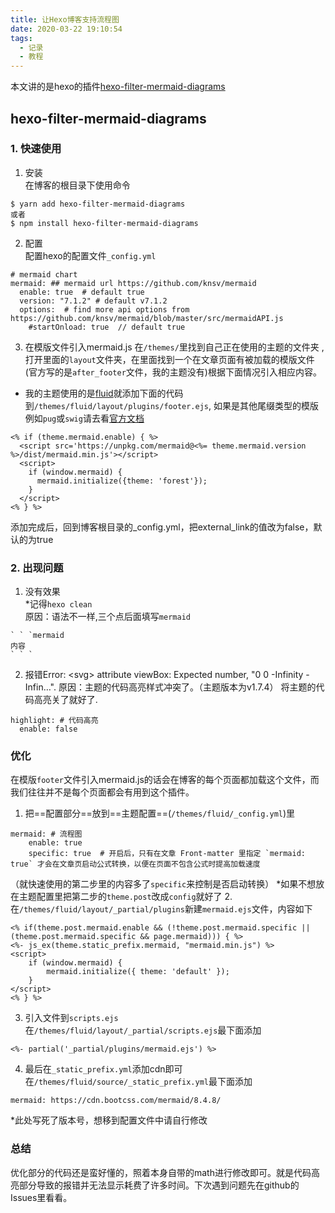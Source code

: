 ```yaml
---
title: 让Hexo博客支持流程图
date: 2020-03-22 19:10:54
tags: 
  - 记录
  - 教程
---
```


本文讲的是hexo的插件[hexo-filter-mermaid-diagrams](https://github.com/webappdevelp/hexo-filter-mermaid-diagrams)
## hexo-filter-mermaid-diagrams

### 1. 快速使用
1. 安装<br>
在博客的根目录下使用命令
```
$ yarn add hexo-filter-mermaid-diagrams
或者
$ npm install hexo-filter-mermaid-diagrams
```
2. 配置<br>
配置hexo的配置文件`_config.yml`

```
# mermaid chart
mermaid: ## mermaid url https://github.com/knsv/mermaid
  enable: true  # default true
  version: "7.1.2" # default v7.1.2
  options:  # find more api options from https://github.com/knsv/mermaid/blob/master/src/mermaidAPI.js
    #startOnload: true  // default true
```

3. 在模版文件引入mermaid.js
在`/themes/`里找到自己正在使用的主题的文件夹 ,打开里面的`layout`文件夹，在里面找到一个在文章页面有被加载的模版文件(官方写的是`after_footer`文件，我的主题没有)根据下面情况引入相应内容。

- 我的主题使用的是[fluid](https://github.com/fluid-dev/hexo-theme-fluid)就添加下面的代码到`/themes/fluid/layout/plugins/footer.ejs`, 如果是其他尾缀类型的模版例如`pug`或`swig`请去看[官方文档](https://github.com/webappdevelp/hexo-filter-mermaid-diagrams)<br>

```
<% if (theme.mermaid.enable) { %>
  <script src='https://unpkg.com/mermaid@<%= theme.mermaid.version %>/dist/mermaid.min.js'></script>
  <script>
    if (window.mermaid) {
      mermaid.initialize({theme: 'forest'});
    }
  </script>
<% } %>
```

添加完成后，回到博客根目录的_config.yml，把external_link的值改为false，默认的为true

### 2. 出现问题
1. 没有效果<br>
*记得`hexo clean`<br>
原因：语法不一样,三个点后面填写`mermaid`

```
` ` `mermaid
内容
` ` `
```

2. 报错Error: \<svg> attribute viewBox: Expected number, "0 0 -Infinity -Infin…".
原因：主题的代码高亮样式冲突了。（主题版本为v1.7.4）
将主题的代码高亮关了就好了.
```
highlight: # 代码高亮
  enable: false
```

### 优化
在模版`footer`文件引入mermaid.js的话会在博客的每个页面都加载这个文件，而我们往往并不是每个页面都会有用到这个插件。
1. 把==配置部分==放到==主题配置==(`/themes/fluid/_config.yml`)里<br>
```
mermaid: # 流程图
    enable: true
    specific: true  # 开启后，只有在文章 Front-matter 里指定 `mermaid: true` 才会在文章页启动公式转换，以便在页面不包含公式时提高加载速度
```
（就快速使用的第二步里的内容多了`specific`来控制是否启动转换）
*如果不想放在主题配置里把第二步的`theme.post`改成`config`就好了
2. 在`/themes/fluid/layout/_partial/plugins`新建`mermaid.ejs`文件，内容如下<br>
```
<% if(theme.post.mermaid.enable && (!theme.post.mermaid.specific || (theme.post.mermaid.specific && page.mermaid))) { %>
<%- js_ex(theme.static_prefix.mermaid, "mermaid.min.js") %>
<script>
    if (window.mermaid) {
        mermaid.initialize({ theme: 'default' });
    }
</script>
<% } %>
```
3. 引入文件到`scripts.ejs`<br>
在`/themes/fluid/layout/_partial/scripts.ejs`最下面添加
```
<%- partial('_partial/plugins/mermaid.ejs') %>
```
4. 最后在`_static_prefix.yml`添加cdn即可
在`/themes/fluid/source/_static_prefix.yml`最下面添加
```
mermaid: https://cdn.bootcss.com/mermaid/8.4.8/
```
*此处写死了版本号，想移到配置文件中请自行修改

### 总结
优化部分的代码还是蛮好懂的，照着本身自带的math进行修改即可。就是代码高亮部分导致的报错并无法显示耗费了许多时间。下次遇到问题先在github的Issues里看看。